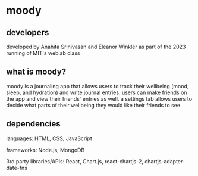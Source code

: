 # moody

## developers

developed by Anahita Srinivasan and Eleanor Winkler as part of the 2023 running of MIT's weblab class

## what is moody?

moody is a journaling app that allows users to track their wellbeing (mood, sleep, and hydration) and write journal entries. users can make friends on the app and view their friends' entries as well. a settings tab allows users to decide what parts of their wellbeing they would like their friends to see.

## dependencies

languages: HTML, CSS, JavaScript

frameworks: Node.js, MongoDB

3rd party libraries/APIs: React, Chart.js, react-chartjs-2, chartjs-adapter-date-fns

